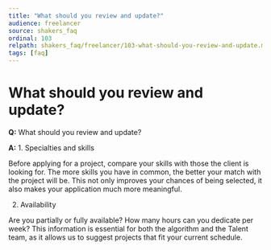 ```yaml
---
title: "What should you review and update?"
audience: freelancer
source: shakers_faq
ordinal: 103
relpath: shakers_faq/freelancer/103-what-should-you-review-and-update.md
tags: [faq]
---
```


# What should you review and update?

**Q:** What should you review and update?

**A:** 1. Specialties and skills

Before applying for a project, compare your skills with those the client is looking for. The more skills you have in common, the better your match with the project will be. This not only improves your chances of being selected, it also makes your application much more meaningful.

2. Availability

Are you partially or fully available? How many hours can you dedicate per week? This information is essential for both the algorithm and the Talent team, as it allows us to suggest projects that fit your current schedule.
